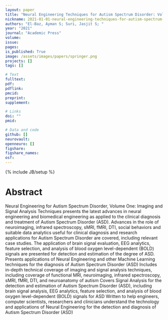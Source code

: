 ```yaml
---
layout: paper
title: "Neural Engineering Techniques for Autism Spectrum Disorder: Volume 1: Imaging and Signal Analysis"
nickname: 2021-01-01-neural-engineering-techniques-for-autism-spectrum-disorder--volume-1--imaging-and-signal-analysis
authors: "El-Baz, Ayman S; Suri, Jasjit S; "
year: "2021"
journal: "Academic Press"
volume: 
issue:
pages: 
is_published: True
image: /assets/images/papers/springer.png
projects: []
tags: []

# Text
fulltext:
pdf:
pdflink:
pmcid:
preprint: 
supplement:

# Links
doi: ""
pmid:

# Data and code
github: []
neurovault:
openneuro: []
figshare:
figshare_names:
osf:
---
```

{% include JB/setup %}

# Abstract

Neural Engineering for Autism Spectrum Disorder, Volume One: Imaging and Signal Analysis Techniques presents the latest advances in neural engineering and biomedical engineering as applied to the clinical diagnosis and treatment of Autism Spectrum Disorder (ASD). Advances in the role of neuroimaging, infrared spectroscopy, sMRI, fMRI, DTI, social behaviors and suitable data analytics useful for clinical diagnosis and research applications for Autism Spectrum Disorder are covered, including relevant case studies. The application of brain signal evaluation, EEG analytics, feature selection, and analysis of blood oxygen level-dependent (BOLD) signals are presented for detection and estimation of the degree of ASD. Presents applications of Neural Engineering and other Machine Learning techniques for the diagnosis of Autism Spectrum Disorder (ASD) Includes in-depth technical coverage of imaging and signal analysis techniques, including coverage of functional MRI, neuroimaging, infrared spectroscopy, sMRI, fMRI, DTI, and neuroanatomy of autism Covers Signal Analysis for the detection and estimation of Autism Spectrum Disorder (ASD), including brain signal analysis, EEG analytics, feature selection, and analysis of blood oxygen level-dependent (BOLD) signals for ASD Written to help engineers, computer scientists, researchers and clinicians understand the technology and applications of Neural Engineering for the detection and diagnosis of Autism Spectrum Disorder (ASD)
